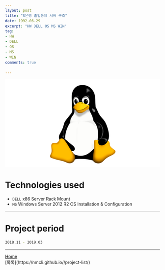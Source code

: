 ```yaml
---
layout: post
title: "S은행 출입통제 서버 구축"
date: 1992-06-29
excerpt: "HW DELL OS MS WIN"
tag:
- HW
- DELL
- OS
- MS
- WIN
comments: true

---
```


![Untitled](/assets/img/linux_logo.png)
# Technologies used
* `DELL` x86 Server Rack Mount
* `MS` Windows Server 2012 R2 OS Installation & Configuration

---

# Project period
```bash
2018.11 - 2019.03
```
---

<div markdown="0"><a href="#" class="btn">Home</a></div>
[목록](https://nmcli.github.io//project-list/)
